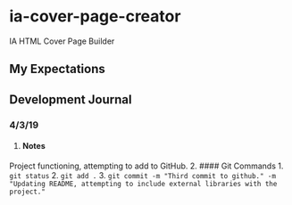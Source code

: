 # ia-cover-page-creator
IA HTML Cover Page Builder

## My Expectations

## Development Journal
### 4/3/19
1. #### Notes
Project functioning, attempting to add to GitHub.
2. #### Git Commands
    1. `git status`
    2. `git add .`
    3. `git commit -m "Third commit to github." -m "Updating README, attempting to include external libraries with the project."`